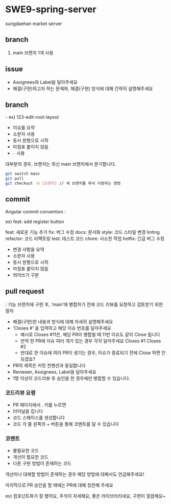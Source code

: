 # SWE9-spring-server
sungdaehan market server
## branch

1. main 브랜치 1개 사용
    

## issue

- Assignees와 Label을 달아주세요
- 해결(구현)하고자 하는 문제와, 해결(구현) 방식에 대해 간략히 설명해주세요

## branch

<issue number>-<description>
ex) 123-edit-root-layout

<description>

- 이슈를 요약
- 소문자 사용
- 동사 원형으로 시작
- 마침표 붙이지 않음
- `-` 사용

대부분의 경우, 브랜치는 최신 main 브랜치에서 분기합니다.

```bash
git switch main
git pull
git checkout -b [브랜치] // 새 브랜치를 파서 이동하는 명령
```

## commit

Angular commit convention
<type>: <description>

ex) feat: add register button

<type>
feat: 새로운 기능 추가
fix: 버그 수정
docs: 문서화
style: 코드 스타일 변경 linting
refactor: 코드 리팩토링
test: 테스트 코드
chore: 사소한 작업
hotfix: 긴급 버그 수정

<description>

- 변경 사항을 요약
- 소문자 사용
- 동사 원형으로 시작
- 마침표 붙이지 않음
- 띄어쓰기 구분

## pull request

: 기능 브랜치에 구현 후, ‘main’에 병합하기 전에 코드 리뷰를 요청하고 검토받기 위한 절차

- 해결(구현)한 내용과 방식에 대해 자세히 설명해주세요
- ‘Closes #’ 을 입력하고 해당 이슈 번호를 달아주세요
    - 예시로 Closes #11은, 해당 PR이 병합될 때 11번 이슈도 같이 Close 됩니다
    - 만약 한 PR에 이슈 여러 개가 있는 경우 각각 달아주세요
      Closes #1
      Closes #2
    - 반대로 한 이슈에 여러 PR이 생기는 경우,
      이슈가 종료되기 전에 Close 하면 안되겠죠?
- PR의 제목은 커밋 컨벤션과 동일합니다
- Reviewer, Assignees, Label을 달아주세요
- 1명 이상이 코드리뷰 후 승인을 한 경우에만 병합할 수 있습니다.

### 코드리뷰 요령

- PR 페이지에서 . 키를 누르면
- 터미널을 킵니다
- 코드 스페이스를 생성합니다
- 코드 각 줄 왼쪽의 + 버튼을 통해 코멘트를 달 수 있습니다

### 코멘트

- 불필요한 코드
- 개선이 필요한 코드
- 다른 구현 방법이 존재하는 코드

개선이나 대체할 방법이 존재하는 경우 해당 방법에 대해서도 언급해주세요!

마지막으로 PR 승인을 할 때에는 PR에 대해 칭찬해 주세요

ex) 컴포넌트화가 잘 됐어요, 주석이 자세해요, 좋은 라이브러리네요, 구현이 깔끔해요~